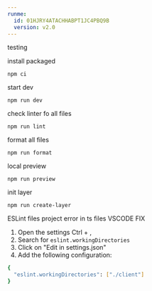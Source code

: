 ```yaml
---
runme:
  id: 01HJRY4ATACHHABPT1JC4PBQ9B
  version: v2.0
---
```


testing

install packaged

`npm ci`

start dev

`npm run dev`

check linter fo all files

`npm run lint`

format all files

`npm run format`

local preview

`npm run preview`

init layer

`npm run create-layer`

ESLint files project error in ts files VSCODE FIX

1. Open the settings Ctrl + ,
2. Search for `eslint.workingDirectories`
3. Click on "Edit in settings.json"
4. Add the following configuration:

```sh {"id":"01HJS1VNF8SFNYGV7MQH4JVFYB"}
{
  "eslint.workingDirectories": ["./client"]
}
```
